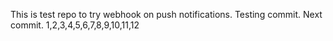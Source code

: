 This is test repo to try webhook on push notifications.
Testing commit.
Next commit. 1,2,3,4,5,6,7,8,9,10,11,12


